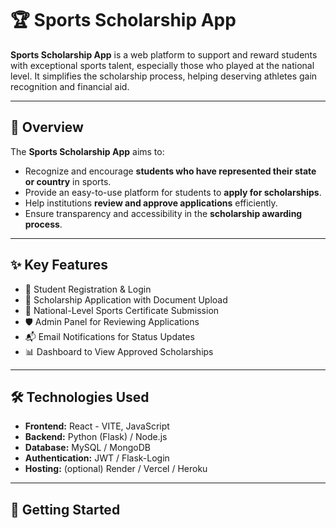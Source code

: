  # 🏆 Sports Scholarship App
**Sports Scholarship App** is a web platform to support and reward students with exceptional sports talent, especially those who played at the national level. It simplifies the scholarship process, helping deserving athletes gain recognition and financial aid.

---

## 📌 Overview

The **Sports Scholarship App** aims to:

- Recognize and encourage **students who have represented their state or country** in sports.
- Provide an easy-to-use platform for students to **apply for scholarships**.
- Help institutions **review and approve applications** efficiently.
- Ensure transparency and accessibility in the **scholarship awarding process**.

---

## ✨ Key Features

- 📝 Student Registration & Login  
- 🏅 Scholarship Application with Document Upload  
- 🧾 National-Level Sports Certificate Submission  
- 🛡️ Admin Panel for Reviewing Applications  
- 📬 Email Notifications for Status Updates  
- 📊 Dashboard to View Approved Scholarships  

---

## 🛠️ Technologies Used

- **Frontend:** React - VITE, JavaScript  
- **Backend:** Python (Flask) / Node.js  
- **Database:** MySQL / MongoDB  
- **Authentication:** JWT / Flask-Login  
- **Hosting:** (optional) Render / Vercel / Heroku  

---

## 🚀 Getting Started



